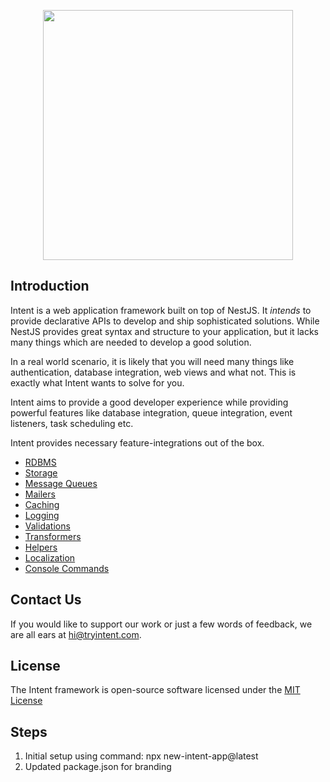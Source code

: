 <p align="center"><a href="https://tryintent.com" target="_blank"><img src="https://intent-assets.s3.ap-south-1.amazonaws.com/intent-banner.png" width="400"></a></p>

## Introduction

Intent is a web application framework built on top of NestJS. It _intends_ to provide declarative APIs to develop and ship sophisticated solutions. While NestJS provides great syntax and structure to your application, but it lacks many things which are needed to develop a good solution.

In a real world scenario, it is likely that you will need many things like authentication, database integration, web views and what not. This is exactly what Intent wants to solve for you.

Intent aims to provide a good developer experience while providing powerful features like database integration, queue integration, event listeners, task scheduling etc.

Intent provides necessary feature-integrations out of the box.

- [RDBMS](https://tryintent.com/docs/db-getting-started)
- [Storage](https://tryintent.com/docs/file-storage)
- [Message Queues](https://tryintent.com/docs/queues)
- [Mailers](https://tryintent.com/docs/mailers)
- [Caching](https://tryintent.com/docs/cache)
- [Logging](https://tryintent.com/docs/logging)
- [Validations](https://tryintent.com/docs/validation)
- [Transformers](https://tryintent.com/docs/transformers)
- [Helpers](https://tryintent.com/docs/helpers)
- [Localization](https://tryintent.com/docs/localization)
- [Console Commands](https://tryintent.com/docs/console)

## Contact Us

If you would like to support our work or just a few words of feedback, we are all ears at hi@tryintent.com.

## License

The Intent framework is open-source software licensed under the [MIT License](#license)

## Steps
1. Initial setup using command: npx new-intent-app@latest
2. Updated package.json for branding